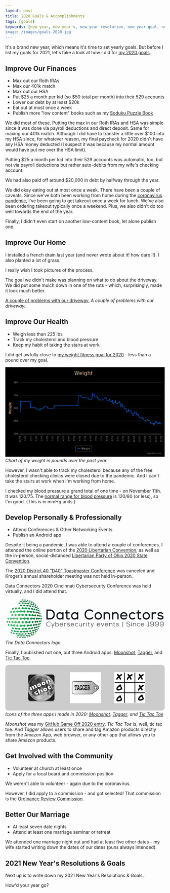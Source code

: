 ```yaml
---
layout: post
title: 2020 Goals & Accomplishments
tags: [goals]
keywords: [new year, new year's, new year resolution, new year goal, new year's resolution, new year's goal, new year resolutions, new year goals, new year's resolutions, new year's goals, resolution, resolutions, goal, goals]
image: /images/goals-2020.jpg
---
```


It's a brand new year, which means it's time to set yearly goals. But before I list my goals for 2021, let's take a look at how I did for [my 2020 goals](https://www.joehxblog.com/2020-new-years-resolutions-goals/). 

## Improve Our Finances

* Max out our Roth IRAs
* Max our 401k match
* Max out our HSA
* Put $25 a month per kid (so $50 total per month) into their 529 accounts
* Lower our debt by at least $20k
* Eat out at most once a week
* Publish more "low content" books such as my [Soduku Puzzle Book](https://www.amazon.com/dp/1707062951?tag=hendrixjoseph-20)

We did most of these. Putting the max in our Roth IRAs and HSA was simple since it was done via payroll deductions and direct deposit. Same for maxing our 401k match. Although I did have to transfer a little over $100 into my HSA since, for whatever reason, my final paycheck for 2020 didn't have any HSA money deducted (I suspect it was because my normal amount would have put me over the HSA limit).

Putting $25 a month per kid into their 529 accounts was automatic, too, but not via payroll deductions but rather auto-debits from my wife's checking account.

We had also paid off around $20,000 in debt by halfway through the year.

We did okay eating out at most once a week. There have been a couple of caveats. Since we've both been working from home during the [coronavirus pandemic](https://www.joehxblog.com/how-im-preparing-for-the-looming-recession-and-the-coronavirus-pandemic/), I've been going to get takeout once a week for lunch. We've also been ordering takeout typically once a weekend. Plus, we also didn't do too well towards the end of the year.

Finally, I didn't even start on another low-content book, let alone publish one.

## Improve Our Home

I installed a french drain last year (and never wrote about it! how dare I!). I also planted a lot of grass.

I really wish I took pictures of the process.

The goal we didn't make was planning on what to do about the driveway. We did put some mulch down in one of the ruts - which, surprisingly, made it look much better.

[A couple of problems with our driveway.](/images/driveway/problems.png)
*A couple of problems with our driveway.*

## Improve Our Health

* Weigh less than 225 lbs
* Track my cholesterol and blood pressure
* Keep my habit of taking the stairs at work

I did get awfully close to [my weight fitness goal for 2020](https://www.joehxblog.com/meeting-my-fitness-goal-in-2020/) - less than a pound over my goal.

![Chart of my weight in pounds over the past year.](/images/fitness-2020/past-year-weight-chart.png)
*Chart of my weight in pounds over the past year.*

However, I wasn't able to track my cholesterol because any of the free cholesterol checking clinics were closed due to the pandemic. And I can't take the stairs at work when I'm working from home.

I checked my blood pressure a grand total of one time - on November 11th. It was 120/75. The [normal range for blood pressure](https://www.cdc.gov/bloodpressure/about.htm) is 120/80 (or less), so I'm good. (This is in mmHg units.)

## Develop Personally & Professionally

* Attend Conferences & Other Networking Events
* Publish an Android app

Despite it being a pandemic, I was able to attend a couple of conferences. I attended the online portion of the [2020 Libertarian Convention](https://lnc2020.com/), as well as the in-person, social-distanced [Libertarian Party of Ohio 2020 State Convention](https://lpo.org/event/libertarian-party-of-ohio-2020-state-convention/).

The [2020 District 40 “D40” Toastmaster Conference](https://www.d40toastmastersconference.org/) was canceled and Kroger’s annual shareholder meeting was not held in-person.

Data Connectors 2020 Cincinnati Cybersecurity Conference was held virtually, and I did attend that.

![The Data Connectors logo.](/images/conferences/data-connectors/black-logo.jpg)
*The Data Connectors logo.*

Finally, I published not one, but three Android apps: [Moonshot](https://play.google.com/store/apps/details?id=com.joehxblox.moonshot),    [Tagger](https://play.google.com/store/apps/details?id=com.joehxblog.tictactoe), and [Tic Tac Toe](https://play.google.com/store/apps/details?id=com.joehxblog.tictactoe).

![Icons of the three apps I made in 2020: Moonshot, Tagger, and Tic Tac Toe.](/images/2020-android-app-icons.png)
*Icons of the three apps I made in 2020: [Moonshot](https://play.google.com/store/apps/details?id=com.joehxblox.moonshot),    [Tagger](https://play.google.com/store/apps/details?id=com.joehxblog.tictactoe), and [Tic Tac Toe](https://play.google.com/store/apps/details?id=com.joehxblog.tictactoe)*

*Moonshot* was my [GitHub Game Off 2020 entry](https://www.joehxblog.com/my-github-game-off-2020-entry/). *Tic Tac Toe* is, well, tic tac toe. And *Tagger* allows users to share and tag Amazon products directly from the Amazon App, web browser, or any other app that allows you to share Amazon products.

## Get Involved with the Community

* Volunteer at church at least once
* Apply for a local board and commission position

We weren't able to volunteer - again due to the coronavirus.

However, I did apply to a commission - and got selected! That commission is the [Ordinance Review Commission](https://www.hhoh.org/291/Ordinance-Review-Commission).

## Better Our Marriage

* At least seven date nights
* Attend at least one marriage seminar or retreat

We attended one marriage night out and had at least five other dates - my wife started writing down the dates of our dates (puns always intended).

## 2021 New Year's Resolutions & Goals

Next up is to write down my 2021 New Year's Resolutions & Goals.

How'd your year go?